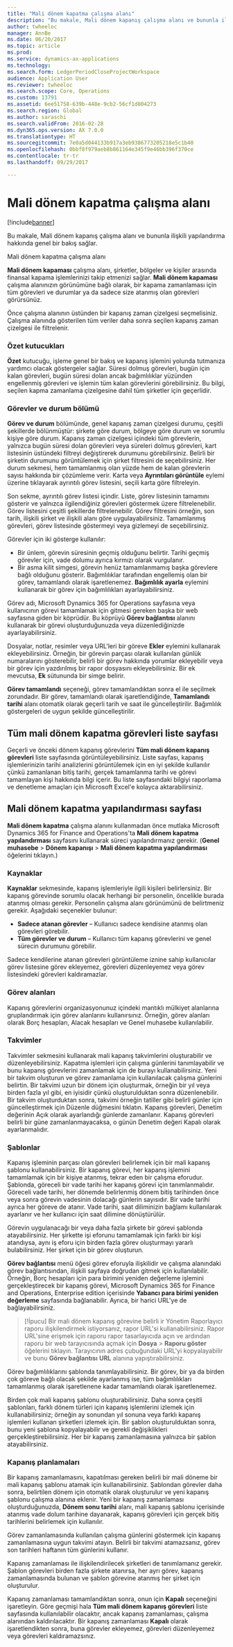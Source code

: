 ```yaml
---
title: "Mali dönem kapatma çalışma alanı"
description: "Bu makale, Mali dönem kapanış çalışma alanı ve bununla ilişkili yapılandırma hakkında genel bir bakış sağlar."
author: twheeloc
manager: AnnBe
ms.date: 06/20/2017
ms.topic: article
ms.prod: 
ms.service: dynamics-ax-applications
ms.technology: 
ms.search.form: LedgerPeriodCloseProjectWorkspace
audience: Application User
ms.reviewer: twheeloc
ms.search.scope: Core, Operations
ms.custom: 13791
ms.assetid: 6ee51758-639b-448e-9cb2-56cf1d804273
ms.search.region: Global
ms.author: saraschi
ms.search.validFrom: 2016-02-28
ms.dyn365.ops.version: AX 7.0.0
ms.translationtype: HT
ms.sourcegitcommit: 7e0a5d044133b917a3eb9386773205218e5c1b40
ms.openlocfilehash: 0bbf8f979aeb8b861164e345f9e46bb396f370ce
ms.contentlocale: tr-tr
ms.lasthandoff: 09/29/2017

---
```


# <a name="financial-period-close-workspace"></a>Mali dönem kapatma çalışma alanı

[!include[banner](../includes/banner.md)]


Bu makale, Mali dönem kapanış çalışma alanı ve bununla ilişkili yapılandırma hakkında genel bir bakış sağlar.

Mali dönem kapatma çalışma alanı

**Mali dönem kapaması** çalışma alanı, şirketler, bölgeler ve kişiler arasında finansal kapama işlemlerinizi takip etmenizi sağlar. **Mali dönem kapaması** çalışma alanınızın görünümüne bağlı olarak, bir kapama zamanlaması için tüm görevleri ve durumlar ya da sadece size atanmış olan görevleri görürsünüz. 

Önce çalışma alanının üstünden bir kapanış zaman çizelgesi seçmelisiniz. Çalışma alanında gösterilen tüm veriler daha sonra seçilen kapanış zaman çizelgesi ile filtrelenir.

### <a name="summary-tiles"></a>Özet kutucukları

**Özet** kutucuğu, işleme genel bir bakış ve kapanış işlemini yolunda tutmanıza yardımcı olacak göstergeler sağlar. Süresi dolmuş görevleri, bugün için kalan görevleri, bugün süresi dolan ancak bağımlılıklar yüzünden engellenmiş görevleri ve işlemin tüm kalan görevlerini görebilirsiniz. Bu bilgi, seçilen kapma zamanlama çizelgesine dahil tüm şirketler için geçerlidir.

### <a name="tasks-and-status-section"></a>Görevler ve durum bölümü

**Görev ve durum** bölümünde, genel kapanış zaman çizelgesi durumu, çeşitli şekillerde bölünmüştür: şirkete göre durum, bölgeye göre durum ve sorumlu kişiye göre durum. Kapanış zaman çizelgesi içindeki tüm görevlerin, yalnızca bugün süresi dolan görevleri veya süreleri dolmuş görevleri, kart listesinin üstündeki filtreyi değiştirerek durumunu görebilirsiniz. Belirli bir şirketin durumunu görüntülemek için şirket filtresini de seçebilirsiniz. Her durum sekmesi, hem tamamlanmış olan yüzde hem de kalan görevlerin sayısı hakkında bir çözümleme verir. Karta veya **Ayrıntıları görüntüle** eylemi üzerine tıklayarak ayrıntılı görev listesini, seçili karta göre filtreleyin. 

Son sekme, ayrıntılı görev listesi içindir. Liste, görev listesinin tamamını gösterir ve yalnızca ilgilendiğiniz görevleri göstermek üzere filtrelenebilir. Görev listesini çeşitli şekillerde filtrelenebilir. Görev filtresini örneğin, son tarih, ilişkili şirket ve ilişkili alanı göre uygulayabilirsiniz. Tamamlanmış görevleri, görev listesinde göstermeyi veya gizlemeyi de seçebilirsiniz. 

Görevler için iki gösterge kullanılır:

-   Bir ünlem, görevin süresinin geçmiş olduğunu belirtir. Tarihi geçmiş görevler için, vade dolumu ayrıca kırmızı olarak vurgulanır.
-   Bir asma kilit simgesi, görevin henüz tamamlanmamış başka görevlere bağlı olduğunu gösterir. Bağımlılıklar tarafından engellemiş olan bir görev, tamamlandı olarak işaretlenemez. **Bağımlılık ayarla** eylemini kullanarak bir görev için bağımlılıkları ayarlayabilirsiniz.

Görev adı, Microsoft Dynamics 365 for Operations sayfasına veya kullanıcının görevi tamamlamak için gitmesi gereken başka bir web sayfasına giden bir köprüdür. Bu köprüyü **Görev bağlantısı** alanını kullanarak bir görevi oluşturduğunuzda veya düzenlediğinizde ayarlayabilirsiniz. 

Dosyalar, notlar, resimler veya URL'leri bir göreve **Ekler** eylemini kullanarak ekleyebilirsiniz. Örneğin, bir görevin parçası olarak kullanılan günlük numaralarını gösterebilir, belirli bir görev hakkında yorumlar ekleyebilir veya bir görev için yazdırılmış bir rapor dosyasını ekleyebilirsiniz. Bir ek mevcutsa, **Ek** sütununda bir simge belirir. 

**Görev tamamlandı** seçeneği, görev tamamlandıktan sonra el ile seçilmek zorundadır. Bir görev, tamamlandı olarak işaretlendiğinde, **Tamamlandı tarihi** alanı otomatik olarak geçerli tarih ve saat ile güncelleştirilir. Bağımlılık göstergeleri de uygun şekilde güncelleştirilir.

## <a name="all-financial-period-close-tasks-list-page"></a>Tüm mali dönem kapatma görevleri liste sayfası
Geçerli ve önceki dönem kapanış görevlerini **Tüm mali dönem kapanış görevleri** liste sayfasında görüntüleyebilirsiniz. Liste sayfası, kapanış işlemlerinizin tarihi analizlerini görüntülemek için en iyi şekilde kullanılır çünkü zamanlanan bitiş tarihi, gerçek tamamlanma tarihi ve görevi tamamlayan kişi hakkında bilgi içerir. Bu liste sayfasındaki bilgiyi raporlama ve denetleme amaçları için Microsoft Excel'e kolayca aktarabilirsiniz.

## <a name="financial-period-close-configuration-page"></a>Mali dönem kapatma yapılandırması sayfası
**Mali dönem kapatma** çalışma alanını kullanmadan önce mutlaka Microsoft Dynamics 365 for Finance and Operations'ta **Mali dönem kapatma yapılandırması** sayfasını kullanarak süreci yapılandırmanız gerekir. (**Genel muhasebe** &gt; **Dönem kapanışı** &gt; **Mali dönem kapatma yapılandırması** öğelerini tıklayın.)

### <a name="resources"></a>Kaynaklar

**Kaynaklar** sekmesinde, kapanış işlemleriyle ilgili kişileri belirlersiniz. Bir kapanış görevinde sorumlu olacak herhangi bir personelin, öncelikle burada atanmış olması gerekir. Personelin çalışma alanı görünümünü de belirtmeniz gerekir. Aşağıdaki seçenekler bulunur:

-   **Sadece atanan görevler** – Kullanıcı sadece kendisine atanmış olan görevleri görebilir.
-   **Tüm görevler ve durum** – Kullanıcı tüm kapanış görevlerini ve genel sürecin durumunu görebilir.

Sadece kendilerine atanan görevleri görüntüleme iznine sahip kullanıcılar görev listesine görev ekleyemez, görevleri düzenleyemez veya görev listesindeki görevleri kaldıramazlar.

### <a name="task-areas"></a>Görev alanları

Kapanış görevlerini organizasyonunuz içindeki mantıklı mülkiyet alanlarına gruplandırmak için görev alanlarını kullanırsınız. Örneğin, görev alanları olarak Borç hesapları, Alacak hesapları ve Genel muhasebe kullanılabilir.

### <a name="calendars"></a>Takvimler

Takvimler sekmesini kullanarak mali kapanış takvimlerini oluşturabilir ve düzenleyebilirsiniz. Kapatma işlemleri için çalışma günlerini tanımlayabilir ve bunu kapanış görevlerini zamanlamak için de burayı kullanabilirsiniz.  Yeni bir takvim oluşturun ve görev zamanlama için kullanılacak çalışma günlerini belirtin.  Bir takvimi uzun bir dönem için oluşturmak, örneğin bir yıl veya birden fazla yıl gibi, en iyisidir çünkü oluşturulduktan sonra düzenlenebilir.  Bir takvim oluşturduktan sonra, takvimi örneğin tatiller gibi belirli günler için güncelleştirmek için Düzenle düğmesini tıklatın.  Kapanış görevleri, Denetim değerinin Açık olarak ayarlandığı günlerde zamanlanır.  Kapanış görevleri belirli bir güne zamanlanmayacaksa, o günün Denetim değeri Kapalı olarak ayarlanmalıdır.

### <a name="templates"></a>Şablonlar

Kapanış işleminin parçası olan görevleri belirlemek için bir mali kapanış şablonu kullanabilirsiniz. Bir kapanış görevi, her kapanış işlemini tamamlamak için bir kişiye atanmış, tekrar eden bir çalışma eforudur. Şablonda, göreceli bir vade tarihi her kapanış görevi için tanımlanmalıdır. Göreceli vade tarihi, her dönemde belirlenmiş dönem bitiş tarihinden önce veya sonra görevin vadesinin dolacağı günlerin sayısıdır. Bir vade tarihi ayrıca her göreve de atanır. Vade tarihi, saat diliminizin bağlamı kullanılarak ayarlanır ve her kullanıcı için saat dilimine dönüştürülür. 

Görevin uygulanacağı bir veya daha fazla şirkete bir görevi şablonda atayabilirsiniz. Her şirkette işi eforunu tamamlamak için farklı bir kişi atandıysa, aynı iş eforu için birden fazla görev oluşturmayı yararlı bulabilirsiniz. Her şirket için bir görev oluşturun. 

**Görev bağlantısı** menü öğesi görev eforuyla ilişkilidir ve çalışma alanındaki görev bağlantısından, ilişkili sayfaya doğrudan gitmek için kullanılabilir. Örneğin, Borç hesapları için para birimini yeniden değerleme işlemini gerçekleştirecek bir kapanış görevi, Microsoft Dynamics 365 for Finance and Operations, Enterprise edition içerisinde **Yabancı para birimi yeniden değerleme** sayfasında bağlanabilir. Ayrıca, bir harici URL'ye de bağlayabilirsiniz. 

> [!İpucu] Bir mali dönem kapanış görevine belirli ir Yönetim Raporlayıcı raporu ilişkilendirmek istiyorsanız, rapor URL'si kullanabilirsiniz. Rapor URL'sine erişmek için raporu rapor tasarlayıcıda açın ve ardından raporu bir web tarayıcısında açmak için **Dosya** &gt; **Raporu göster** öğelerini tıklayın. Tarayıcının adres çubuğundaki URL'yi kopyalayabilir ve bunu **Görev bağlantısı** **URL** alanına yapıştırabilirsiniz. 

Görev bağımlılıklarını şablonda tanımlayabilirsiniz. Bir görev, bir ya da birden çok göreve bağlı olacak şekilde ayarlanmış ise, tüm bağımlılıkları tamamlanmış olarak işaretlenene kadar tamamlandı olarak işaretlenemez. 

Birden çok mali kapanış şablonu oluşturabilirsiniz. Daha sonra çeşitli şablonları, farklı dönem türleri için kapanış işlemlerini izlemek için kullanabilirsiniz; örneğin ay sonundan yıl sonuna veya farklı kapanış işlemleri kullanan şirketleri izlemek için. Bir şablon oluşturulduktan sonra, bunu yeni şablona kopyalayabilir ve gerekli değişiklikleri gerçekleştirebilirsiniz. Her bir kapanış zamanlamasına yalnızca bir şablon atayabilirsiniz.

### <a name="closing-schedules"></a>Kapanış planlamaları

Bir kapanış zamanlamasını, kapatılması gereken belirli bir mali döneme bir mali kapanış şablonu atamak için kullanabilirsiniz. Şablondan görevler daha sonra, belirtilen dönem için otomatik olarak oluşturulur ve yeni kapanış şablonu çalışma alanına eklenir. Yeni bir kapanış zamanlaması oluşturduğunuzda, **Dönem sonu tarihi** alanı, mali kapanış şablonu içerisinde atanmış vade dolum tarihine dayanarak, kapanış görevleri için gerçek bitiş tarihlerini belirlemek için kullanılır. 

Görev zamanlamasında kullanılan çalışma günlerini göstermek için kapanış zamanlamasına uygun takvimi atayın. Belirli bir takvimi atamazsanız, görev son tarihleri haftanın tüm günlerini kullanır. 

Kapanış zamanlaması ile ilişkilendirilecek şirketleri de tanımlamanız gerekir. Şablon görevleri birden fazla şirkete atanırsa, her ayrı görev, kapanış zamanlamasında bulunan ve şablon görevine atanmış her şirket için oluşturulur. 

Kapanış zamanlaması tamamlandıktan sonra, onun için **Kapalı** seçeneğini işaretleyin. Göre geçmişi hala **Tüm mali dönem kapanış görevleri** liste sayfasında kullanılabilir olacaktır, ancak kapanış zamanlaması, çalışma alanından kaldırılacaktır. Bir kapanış zamanlaması **Kapalı** olarak işaretlendikten sonra, buna görevler ekleyemez, görevleri düzenleyemez veya görevleri kaldıramazsınız.




